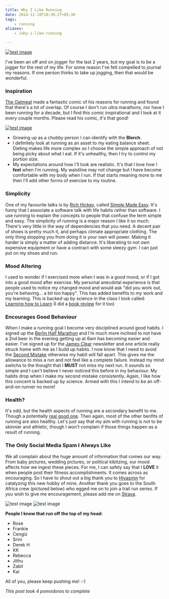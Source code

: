 ```yaml
---
title: Why I Like Running
date: 2014-12-10T10:39:27+05:30
tags:
    - running
aliases:
    - /why-i-like-running

---
```


[![test image](https://scottmuc.com/images/blog/running/venice.jpg)][venice-pic]

I've been an off and on jogger for the last 2 years, but my goal is to be a jogger for the rest of my life. For some
reason I've felt compelled to journal my reasons. If one person thinks to take up jogging, then that would be wonderful.

### Inspiration

[The Oatmeal][oatmeal] made a fantastic comic of his reasons for running and found that there's a lot of overlap. Of
course I don't run ultra marathons, nor have I been running for a decade, but I find this comic inspirational and I look
at it every couple months. Please read his comic, it's that good!

[![test image](https://scottmuc.com/images/blog/running/oatmeal.png)][oatmeal-running]

* Growing up as a chubby person I can identify with the **Blerch**.
* I definitely look at running as an asset to my eating balance sheet. Dieting makes life more complex so I choose the
  simple approach of not being picky about what I eat. If it's unhealthy, then I try to control my portion size.
* My expectations around how I'll look are realistic. It's that I love how I **feel** when I'm running. My waistline may
  not change but I have become comfortable with my body when I run. If that starts meaning more to me then I'll add
  other forms of exercise to my routine.

[oatmeal]: http://theoatmeal.com/
[oatmeal-running]: http://theoatmeal.com/comics/running

### Simplicity

One of my favourite talks is by [Rich Hickey][rich-hickey], called [Simple Made Easy][simple-easy]. It's funny that I
associate a software talk with life habits rather than software. I use running to explain the concepts to people that
confuse the term simple and easy. The simplicity of running is a major reason I like it so much. There's very little in
the way of dependencies that you need. A decent pair of shoes is pretty much it, and perhaps climate appropriate
clothing. The only thing stopping you from doing it is your own will power. Making it harder is simply a matter of adding
distance. It's liberating to not own expensive equipment or have a contract with some sleezy gym. I can just put on my
shoes and run.

[rich-hickey]: https://twitter.com/richhickey
[simple-easy]: http://www.infoq.com/presentations/Simple-Made-Easy

### Mood Altering

I used to wonder if I exercised more when I was in a good mood, or if I got into a good mood after exercise. My personal
anecdotal experience is that people used to notice my changed mood and would ask "did you work out, you're behaving... a
bit too happy". This has added benefits to my work and my learning. This is backed up by science in the class I took
called: [Learning how to Learn][lhtl] (I did a [book review][book-review] for it too)

[lhtl]: https://www.coursera.org/course/learning
[book-review]: /book-review-a-mind-for-numbers-by-barbara-oakley/

### Encourages Good Behaviour

When I make a running goal I become very disciplined around good habits. I signed up the
[Berlin Half Marathon][half-marathon] and I'm much more inclined to not have a 2nd beer in the evening getting up at 6am
has becoming easier and easier. I've signed up for the [James Clear][james-clear] newsletter and one article really
struck home with me as I build up habits. I now know that I need to avoid the [Second Mistake][second-mistake] otherwise
my habit will fall apart. This gives me the allowance to miss a run and not feel like a complete failure. Instead my
mind switchs to the thought that I **MUST** not miss my next run. It sounds so simple and I can't believe I never
noticed this before in my behaviour. My habits drop when I make my second mistake consistently. Again, I like how this
concent is backed up by science. Armed with this I intend to be an off-and-on runner no more!

[james-clear]: http://jamesclear.com/
[second-mistake]: http://jamesclear.com/second-mistake
[half-marathon]: http://www.vattenfall-berliner-halbmarathon.de/en/

### Health?

It's odd, but the health aspects of running are a secondary benefit to me. Though a potentially
[real good one][makes-you-younger]. Then again, most of the other benfits of running are also healthy. Let's just say
that my aim with running is not to be skinnier and athletic, though I won't complain if those things happen as a result
of running.

[makes-you-younger]: http://well.blogs.nytimes.com//2014/12/03/run-to-stay-young/

### The Only Social Media Spam I Always Like

We all complain about the huge amount of information that comes our way. From baby pictures, wedding pictures, or
political kibitzing, our mood affects how we ingest these pieces. For me, I can safely say that I **LOVE** it when
people post their fitness accomplishments. It comes across as encouraging. So I have to shout out a big thank you to
[Hiyasmin][yas] for catalyzing this new hobby of mine. Another thank you goes to the South Africa crew (pictured below)
who egged me on to join a trail run series. If you wish to give me encouragement, please add me on [Strava][me-strava].

![test image](https://scottmuc.com/images/blog/running/trail-run.jpg)
![test image](https://scottmuc.com/images/blog/running/trail-run2.jpg)

**People I know that run off the top of my head:**

* Rose
* Frankie
* Cengiz
* Srini
* Derek H
* KK
* Rebecca
* Jithu
* Zabil
* Kai

All of you, please keep pushing me! :-)

[me-strava]: http://www.strava.com/athletes/6575733
[yas]: https://twitter.com/hiyasmind
[venice-pic]: http://instagram.com/p/LepNTRLlIB/

*This post took 4 pomodoros to complete*


